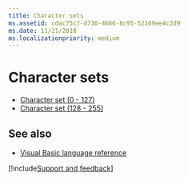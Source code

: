 ```yaml
---
title: Character sets
ms.assetid: cdac75c7-d730-4666-8c95-52169ee4c2d9
ms.date: 11/21/2018
ms.localizationpriority: medium
---
```



# Character sets

- [Character set (0 - 127)](User-Interface-Help/character-set-0127.md)   
- [Character set (128 - 255)](User-Interface-Help/character-set-128255.md)
    

## See also

- [Visual Basic language reference](User-Interface-Help/visual-basic-language-reference.md)

[!include[Support and feedback](~/includes/feedback-boilerplate.md)]
